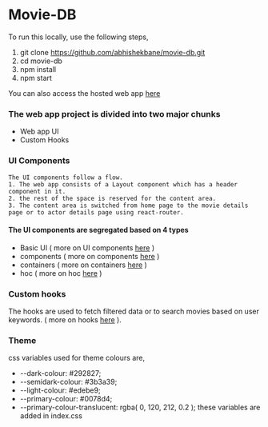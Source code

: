 # Movie-DB
To run this locally,
use the following steps,
1. git clone https://github.com/abhishekbane/movie-db.git
2. cd movie-db
3. npm install
4. npm start

You can also access the hosted web app [here]( https://abhishekbane.github.io/moviedb/ )

### The web app project is divided into two major chunks
- Web app UI
- Custom Hooks
### UI Components
    The UI components follow a flow.
    1. The web app consists of a Layout component which has a header component in it.
    2. the rest of the space is reserved for the content area.
    3. The content area is switched from home page to the movie details page or to actor details page using react-router.
#### The UI components are segregated based on 4 types
- Basic UI ( more on UI components [here](https://github.com/abhishekbane/movie-db/tree/main/src/components/UI) )
- components ( more on components [here](https://github.com/abhishekbane/movie-db/tree/main/src/components) )
- containers ( more on containers [here](https://github.com/abhishekbane/movie-db/tree/main/src/containers) )
- hoc ( more on hoc [here](https://github.com/abhishekbane/movie-db/tree/main/src/hoc) )
### Custom hooks
The hooks are used to fetch filtered data or to search movies based on user keywords. 
( more on hooks [here](https://github.com/abhishekbane/movie-db/tree/main/src/hooks) ).
### Theme
css variables used for theme colours are,
- --dark-colour: #292827; 
- --semidark-colour: #3b3a39;
- --light-colour: #edebe9;
- --primary-colour: #0078d4;
- --primary-colour-translucent: rgba( 0, 120, 212, 0.2 );
these variables are added in index.css